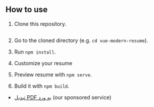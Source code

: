 
## How to use

1. Clone this repository.
```
```

2. Go to the cloned directory (e.g. `cd vue-modern-resume`).

3. Run `npm install`.

4. Customize your resume

5. Preview resume with `npm serve`.

6. Build it with `npm build`.




* [تبدیل PDF به ورد](http://delix.ir/) (our sponsored service)
